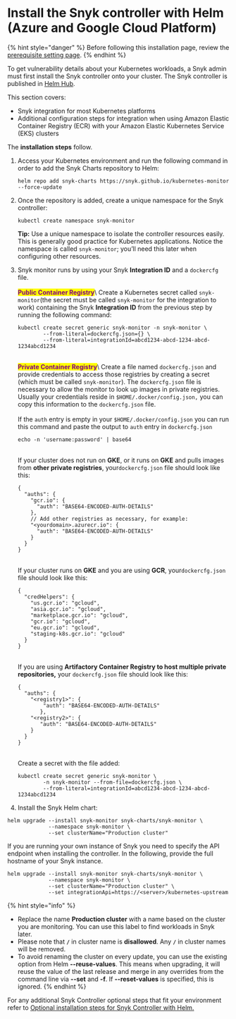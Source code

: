 # Install the Snyk controller with Helm (Azure and Google Cloud Platform)

{% hint style="danger" %}
Before following this installation page, review the [prerequisite setting page](prerequisite-setting.md).
{% endhint %}

To get vulnerability details about your Kubernetes workloads, a Snyk admin must first install the Snyk controller onto your cluster. The Snyk controller is published in [Helm Hub](https://hub.helm.sh/charts/snyk/snyk-monitor).

This section covers:

* Snyk integration for most Kubernetes platforms
* Additional configuration steps for integration when using Amazon Elastic Container Registry (ECR) with your Amazon Elastic Kubernetes Service (EKS) clusters

The **installation steps** follow.

1.  Access your Kubernetes environment and run the following command in order to add the Snyk Charts repository to Helm:

    ```
    helm repo add snyk-charts https://snyk.github.io/kubernetes-monitor --force-update
    ```
2.  Once the repository is added, create a unique namespace for the Snyk controller:

    ```
    kubectl create namespace snyk-monitor
    ```

    **Tip:** Use a unique namespace to isolate the controller resources easily. This is generally good practice for Kubernetes applications. Notice the namespace is called `snyk-monitor`; you’ll need this later when configuring other resources.
3.  Snyk monitor runs by using your Snyk **Integration ID** and a `dockercfg` file. \
    \
    <mark style="color:purple;">**Public Container Registry**</mark>\ <mark style="color:purple;"></mark>Create a Kubernetes secret called `snyk-monitor`(the secret must be called `snyk-monitor` for the integration to work) containing the Snyk **Integration ID** from the previous step by running the following command:

    ```
    kubectl create secret generic snyk-monitor -n snyk-monitor \
            --from-literal=dockercfg.json={} \
            --from-literal=integrationId=abcd1234-abcd-1234-abcd-1234abcd1234
    ```

    \
    <mark style="color:purple;">**Private Container Registry**</mark>\ <mark style="color:purple;"></mark>Create a file named `dockercfg.json` and provide credentials to access those registries by creating a secret (which must be called `snyk-monitor`). The `dockercfg.json` file is necessary to allow the monitor to look up images in private registries. Usually your credentials reside in `$HOME/.docker/config.json,` you can copy this information to the `dockercfg.json` file.\
    \
    If the `auth` entry is empty in your `$HOME/.docker/config.json` you can run this command and paste the output to `auth` entry in `dockercfg.json`

    ```
    echo -n 'username:password' | base64
    ```

    \
    If your cluster does not run on **GKE**, or it runs on **GKE** and pulls images from **other private registries**, your`dockercfg.json` file should look like this:

    ```
    {  
      "auths": {
        "gcr.io": {
          "auth": "BASE64-ENCODED-AUTH-DETAILS"
        },
        // Add other registries as necessary, for example:
        "<yourdomain>.azurecr.io": {
          "auth": "BASE64-ENCODED-AUTH-DETAILS"
        }
      }
    }
    ```

    \
    If your cluster runs on **GKE** and you are using **GCR**, your`dockercfg.json` file should look like this:&#x20;

    ```
    {
      "credHelpers": {
        "us.gcr.io": "gcloud",
        "asia.gcr.io": "gcloud",
        "marketplace.gcr.io": "gcloud",
        "gcr.io": "gcloud",
        "eu.gcr.io": "gcloud",
        "staging-k8s.gcr.io": "gcloud"
      }
    }
    ```

    \
    If you are using **Artifactory Container Registry to host multiple private repositories,** your `dockercfg.json` file should look like this:&#x20;

    ```
    {
      "auths": {
        "<registry1>": {
            "auth": "BASE64-ENCODED-AUTH-DETAILS"
           },
        "<registry2>": {
           "auth": "BASE64-ENCODED-AUTH-DETAILS"
        }
      }
    }
    ```

    \
    Create a secret with the file added:&#x20;

    ```
    kubectl create secret generic snyk-monitor \        
            -n snyk-monitor --from-file=dockercfg.json \
            --from-literal=integrationId=abcd1234-abcd-1234-abcd-1234abcd1234
    ```


4. Install the Snyk Helm chart:

```
helm upgrade --install snyk-monitor snyk-charts/snyk-monitor \
             --namespace snyk-monitor \
             --set clusterName="Production cluster"
```

If you are running your own instance of Snyk you need to specify the API endpoint when installing the controller. In the following, provide the full hostname of your Snyk instance.

```
helm upgrade --install snyk-monitor snyk-charts/snyk-monitor \
             --namespace snyk-monitor \
             --set clusterName="Production cluster" \
             --set integrationApi=https://<server>/kubernetes-upstream
```

{% hint style="info" %}
* Replace the name **Production cluster** with a name based on the cluster you are monitoring. You can use this label to find workloads in Snyk later.
* Please note that **`/`** in cluster name is **disallowed**. Any **`/`** in cluster names will be removed.
* To avoid renaming the cluster on every update, you can use the existing option from Helm **--reuse-values**. This means when upgrading, it will reuse the value of the last release and merge in any overrides from the command line via **--set** and **-f**. If **--reset-values** is specified, this is ignored.
{% endhint %}

For any additional Snyk Controller optional steps that fit your environment refer to [Optional installation steps for Snyk Controller with Helm](optional-installation-steps-for-snyk-controller-with-helm.md)[.](optional-installation-steps-for-snyk-controller-with-helm.md)
